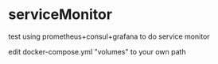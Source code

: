 # serviceMonitor
test using prometheus+consul+grafana to do service monitor

edit docker-compose.yml "volumes" to your own path
